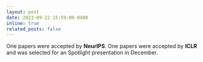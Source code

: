 ```yaml
---
layout: post
date: 2023-09-22 15:59:00-0400
inline: true
related_posts: false
---
```


One papers were accepted by **NeurIPS**. One papers were accepted by **ICLR** and was selected for an Spotlight presentation in December.